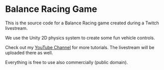 # Balance Racing Game
This is the source code for a Balance Racing game created during a Twitch livestream.

We use the Unity 2D physics system to create some fun vehicle controls.

Check out my [YouTube Channel](http://youtube.com/brackeys) for more tutorials. The livestream will be uploaded there as well.

Everything is free to use also commercially (public domain).
